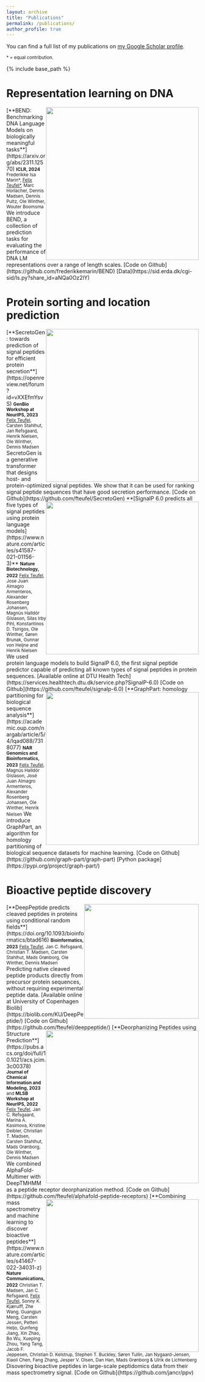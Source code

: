 ```yaml
---
layout: archive
title: "Publications"
permalink: /publications/
author_profile: true
---
```


You can find a full list of my publications on <a href="https://scholar.google.com/citations?hl=en&user=pO3M3xYAAAAJ">my Google Scholar profile</a>.

<small>\* = equal contribution.</small>

{% include base_path %}

# Representation learning on DNA


<img src="https://fteufel.github.io/images/publications/bend_dna_cut.png" style="float:right;width:400px;">
[**BEND: Benchmarking DNA Language Models on biologically meaningful tasks**](https://arxiv.org/abs/2311.12570)  
<small><b>ICLR, 2024</b></small>  
<small>Frederikke Isa Marin*, <u>Felix Teufel*</u>, Marc Horlacher, Dennis Madsen, Dennis Pultz, Ole Winther, Wouter Boomsma</small>  
We introduce BEND, a collection of prediction tasks for evaluating the performance of DNA LM representations over a range of length scales.  
[Code on Github](https://github.com/frederikkemarin/BEND)  
[Data](https://sid.erda.dk/cgi-sid/ls.py?share_id=aNQa0Oz2lY) 

# Protein sorting and location prediction

<img src="https://fteufel.github.io/images/publications/secretogen.png" style="float:right;width:400px;">
[**SecretoGen: towards prediction of signal peptides for efficient protein secretion**](https://openreview.net/forum?id=vXXEfmYsvS)  
<small><b>GenBio Workshop at NeurIPS, 2023</b></small>  
<small> <u>Felix Teufel</u>, Carsten Stahlhut, Jan Refsgaard, Henrik Nielsen, Ole Winther, Dennis Madsen</small>  
SecretoGen is a generative transformer that designs host- and protein-optimized signal peptides. We show that it can be used for ranking signal peptide sequences that have good secretion performance.  
[Code on Github](https://github.com/fteufel/SecretoGen)

<img src="https://fteufel.github.io/images/publications/signalp6.png" style="float:right;width:400px;">
**[SignalP 6.0 predicts all five types of signal peptides using protein language models](https://www.nature.com/articles/s41587-021-01156-3)**  
<small><b>Nature Biotechnology, 2022</b></small>  
<small><u>Felix Teufel</u>, Jose Juan Almagro Armenteros, Alexander Rosenberg Johansen,  Magnús Halldór Gíslason, Silas Irby Pihl, Konstantinos D. Tsirigos, Ole Winther, Søren Brunak, Gunnar von Heijne and Henrik Nielsen</small>  
We used protein language models to build SignalP 6.0, the first signal peptide predictor capable of predicting all known types of signal peptides in protein sequences.  
[Available online at DTU Health Tech](https://services.healthtech.dtu.dk/service.php?SignalP-6.0)  
[Code on Github](https://github.com/fteufel/signalp-6.0) 


<img src="https://fteufel.github.io/images/publications/graphpart.jpeg" style="float:right;width:400px;">
[**GraphPart: homology partitioning for biological sequence analysis**](https://academic.oup.com/nargab/article/5/4/lqad088/7318077)   
<small><b>NAR Genomics and Bioinformatics, 2023</b></small>    
<small> <u>Felix Teufel</u>, Magnús Halldór Gíslason, José Juan Almagro Armenteros, Alexander Rosenberg Johansen, Ole Winther, Henrik Nielsen</small>  
We introduce GraphPart, an algorithm for homology partitioning of biological sequence datasets for machine learning.  
[Code on Github](https://github.com/graph-part/graph-part)  
[Python package](https://pypi.org/project/graph-part/)

# Bioactive peptide discovery

<img src="https://fteufel.github.io/images/publications/deeppeptide.png" style="float:right;width:300px;">
[**DeepPeptide predicts cleaved peptides in proteins using conditional random fields**](https://doi.org/10.1093/bioinformatics/btad616)  
<small><b>Bioinformatics, 2023</b></small>  
<small><u>Felix Teufel</u>, Jan C. Refsgaard, Christian T. Madsen, Carsten Stahlhut, Mads Grønborg, Ole Winther, Dennis Madsen</small>  
Predicting native cleaved peptide products directly from precursor protein sequences, without requiring experimental peptide data.  
[Available online at University of Copenhagen Biolib](https://biolib.com/KU/DeepPeptide/)  
[Code on Github](https://github.com/fteufel/deeppeptide/)

<img src="https://fteufel.github.io/images/publications/deorph.jpg" style="float:right;width:400px;">
[**Deorphanizing Peptides using Structure Prediction**](https://pubs.acs.org/doi/full/10.1021/acs.jcim.3c00378)  
<small><b>Journal of Chemical Information and Modeling, 2023</b> and <b>MLSB Workshop at NeurIPS, 2022</b></small>  
<small><u>Felix Teufel</u>, Jan C. Refsgaard, Marina A. Kasimova, Kristine Deibler, Christian T. Madsen, Carsten Stahlhut, Mads Grønborg, Ole Winther, Dennis Madsen</small>     
We combined AlphaFold-Multimer with DeepTMHMM as a peptide receptor deorphanization method.  
[Code on Github](https://github.com/fteufel/alphafold-peptide-receptors)

<img src="https://fteufel.github.io/images/publications/ppv.png" style="float:right;width:400px;">
[**Combining mass spectrometry and machine learning to discover bioactive peptides**](https://www.nature.com/articles/s41467-022-34031-z)  
<small><b>Nature Communications, 2022</b></small>  
<small>Christian T. Madsen, Jan C. Refsgaard, <u>Felix Teufel</u>, Sonny K. Kjærulff, Zhe Wang, Guangjun Meng, Carsten Jessen, Petteri Heljo, Qunfeng Jiang, Xin Zhao, Bo Wu, Xueping Zhou, Yang Tang, Jacob F. Jeppesen, Christian D. Kelstrup, Stephen T. Buckley, Søren Tullin, Jan Nygaard-Jensen, Xiaoli Chen, Fang Zhang, Jesper V. Olsen, Dan Han, Mads Grønborg & Ulrik de Lichtenberg</small>  
Disovering bioactive peptides in large-scale peptidomics data from their mass spectrometry signal.  
[Code on Github](https://github.com/jancr/ppv) 


